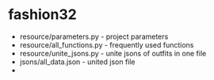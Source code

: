 # fashion32

- resource/parameters.py - project parameters
- resource/all_functions.py - frequently used functions
- resource/unite_jsons.py - unite jsons of outfits in one file
- jsons/all_data.json - united json file
- 
